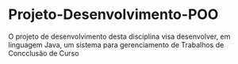 # Projeto-Desenvolvimento-POO

O projeto de desenvolvimento desta disciplina visa desenvolver, em linguagem Java, um sistema para gerenciamento de Trabalhos de Concclusão de Curso
